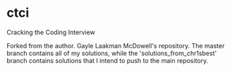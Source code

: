 ctci
====

Cracking the Coding Interview

Forked from the author. Gayle Laakman McDowell's repository. The master branch contains all of my solutions, while the 'solutions_from_chr1sbest' branch contains solutions that I intend to push to the main repository.
